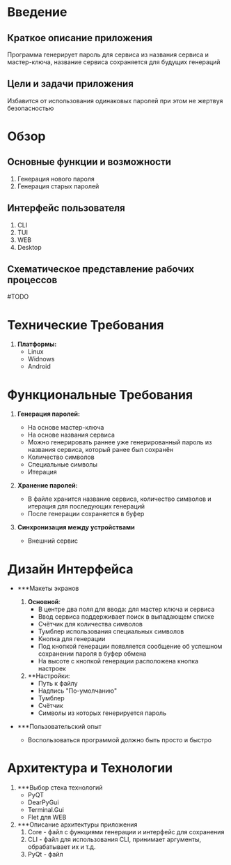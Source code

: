 # Введение
## Краткое описание приложения
Программа генерирует пароль для сервиса из названия сервиса и мастер-ключа, название сервиса сохраняется для будущих генераций

## Цели и задачи приложения
Избавится от использования одинаковых паролей при этом не жертвуя безопасностью

# Обзор 
## Основные функции и возможности
1. Генерация нового пароля
2. Генерация старых паролей

## Интерфейс пользователя
1. CLI
2. TUI
3. WEB
4. Desktop

## Схематическое представление рабочих процессов

#TODO

# Технические Требования
1. **Платформы:**
	- Linux
	- Widnows
	- Android
   
# Функциональные Требования
1. **Генерация паролей:**
	- На основе мастер-ключа
	- На основе названия сервиса
	- Можно генерировать раннее уже генерированный пароль из названия сервиса, который ранее был сохранён
	- Количество символов
	- Специальные символы
	- Итерация
	
1. **Хранение паролей:**
	- В файле хранится название сервиса, количество символов и итерация для последующих генераций
	- После генерации сохраняется в буфер 

1. **Синхронизация между устройствами**
	- Внешний сервис

# Дизайн Интерфейса
- ***Макеты экранов
	1. **Основной**:
		- В центре два поля для ввода: для мастер ключа и сервиса
		- Ввод сервиса поддерживает поиск в выпадающем списке
		- Счётчик для количества символов
		- Тумблер использования специальных символов
		- Кнопка для генерации
		- Под кнопкой генерации появляется сообщение об успешном сохранении пароля в буфер обмена 
		- На высоте с кнопкой генерации расположена кнопка настроек
	2. **Настройки:
		- Путь к файлу
		- Надпись "По-умолчанию"
		- Тумблер
		- Счётчик
		- Символы из которых генерируется пароль 

- ***Пользовательский опыт
	- Воспользоваться программой должно быть просто и быстро

# Архитектура и Технологии
1. ***Выбор стека технологий
	- PyQT
	- DearPyGui 
	- Terminal.Gui
	- Flet для WEB
1. ***Описание архитектуры приложения
	1. Core - файл с функциями генерации и интерфейс для сохранения
	2. CLI - файл для использования CLI, принимает аргументы, обрабатывает их и т.д.
	3. PyQt - файл 
